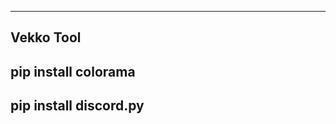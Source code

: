 ----------
Vekko Tool 
----------




  pip install colorama 
----------------------------

  pip install discord.py
----------------------------
          
